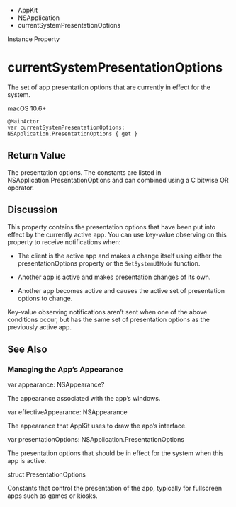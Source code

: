 

- AppKit
- NSApplication
-  currentSystemPresentationOptions 

Instance Property

# currentSystemPresentationOptions

The set of app presentation options that are currently in effect for the system.

macOS 10.6+

``` source
@MainActor
var currentSystemPresentationOptions: NSApplication.PresentationOptions { get }
```

## Return Value

The presentation options. The constants are listed in NSApplication.PresentationOptions and can combined using a C bitwise OR operator.

## Discussion

This property contains the presentation options that have been put into effect by the currently active app. You can use key-value observing on this property to receive notifications when:

- The client is the active app and makes a change itself using either the presentationOptions property or the `SetSystemUIMode` function.

- Another app is active and makes presentation changes of its own.

- Another app becomes active and causes the active set of presentation options to change.

Key-value observing notifications aren’t sent when one of the above conditions occur, but has the same set of presentation options as the previously active app.

## See Also

### Managing the App’s Appearance

var appearance: NSAppearance?

The appearance associated with the app’s windows.

var effectiveAppearance: NSAppearance

The appearance that AppKit uses to draw the app’s interface.

var presentationOptions: NSApplication.PresentationOptions

The presentation options that should be in effect for the system when this app is active.

struct PresentationOptions

Constants that control the presentation of the app, typically for fullscreen apps such as games or kiosks.

